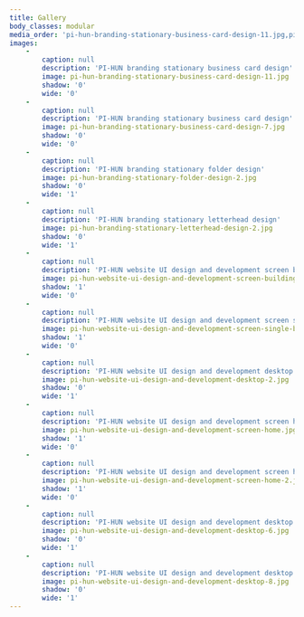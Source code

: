 ```yaml
---
title: Gallery
body_classes: modular
media_order: 'pi-hun-branding-stationary-business-card-design-11.jpg,pi-hun-branding-stationary-business-card-design-7.jpg,pi-hun-branding-stationary-folder-design-2.jpg,pi-hun-branding-stationary-letterhead-design-2.jpg,pi-hun-website-ui-design-and-development-screen-buildings.jpg,pi-hun-website-ui-design-and-development-screen-single-building-crop.jpg,pi-hun-website-ui-design-and-development-desktop-2.jpg,pi-hun-website-ui-design-and-development-screen-home.jpg,pi-hun-website-ui-design-and-development-screen-home-2.jpg,pi-hun-website-ui-design-and-development-desktop-6.jpg,pi-hun-website-ui-design-and-development-desktop-8.jpg'
images:
    -
        caption: null
        description: 'PI-HUN branding stationary business card design'
        image: pi-hun-branding-stationary-business-card-design-11.jpg
        shadow: '0'
        wide: '0'
    -
        caption: null
        description: 'PI-HUN branding stationary business card design'
        image: pi-hun-branding-stationary-business-card-design-7.jpg
        shadow: '0'
        wide: '0'
    -
        caption: null
        description: 'PI-HUN branding stationary folder design'
        image: pi-hun-branding-stationary-folder-design-2.jpg
        shadow: '0'
        wide: '1'
    -
        caption: null
        description: 'PI-HUN branding stationary letterhead design'
        image: pi-hun-branding-stationary-letterhead-design-2.jpg
        shadow: '0'
        wide: '1'
    -
        caption: null
        description: 'PI-HUN website UI design and development screen buildings'
        image: pi-hun-website-ui-design-and-development-screen-buildings.jpg
        shadow: '1'
        wide: '0'
    -
        caption: null
        description: 'PI-HUN website UI design and development screen single building'
        image: pi-hun-website-ui-design-and-development-screen-single-building-crop.jpg
        shadow: '1'
        wide: '0'
    -
        caption: null
        description: 'PI-HUN website UI design and development desktop about'
        image: pi-hun-website-ui-design-and-development-desktop-2.jpg
        shadow: '0'
        wide: '1'
    -
        caption: null
        description: 'PI-HUN website UI design and development screen home'
        image: pi-hun-website-ui-design-and-development-screen-home.jpg
        shadow: '1'
        wide: '0'
    -
        caption: null
        description: 'PI-HUN website UI design and development screen home colour'
        image: pi-hun-website-ui-design-and-development-screen-home-2.jpg
        shadow: '1'
        wide: '0'
    -
        caption: null
        description: 'PI-HUN website UI design and development desktop single building'
        image: pi-hun-website-ui-design-and-development-desktop-6.jpg
        shadow: '0'
        wide: '1'
    -
        caption: null
        description: 'PI-HUN website UI design and development desktop single building 2'
        image: pi-hun-website-ui-design-and-development-desktop-8.jpg
        shadow: '0'
        wide: '1'
---
```


